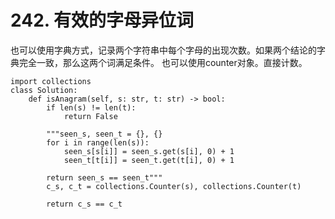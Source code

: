 # 242. 有效的字母异位词

也可以使用字典方式，记录两个字符串中每个字母的出现次数。如果两个结论的字典完全一致，那么这两个词满足条件。
也可以使用counter对象。直接计数。

```python3
import collections
class Solution:
    def isAnagram(self, s: str, t: str) -> bool:
        if len(s) != len(t):
            return False
        
        """seen_s, seen_t = {}, {}
        for i in range(len(s)):
            seen_s[s[i]] = seen_s.get(s[i], 0) + 1
            seen_t[t[i]] = seen_t.get(t[i], 0) + 1
        
        return seen_s == seen_t"""
        c_s, c_t = collections.Counter(s), collections.Counter(t)
        
        return c_s == c_t
```